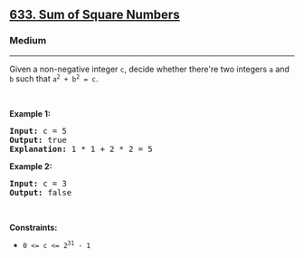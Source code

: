 <h2><a href="https://leetcode.com/problems/sum-of-square-numbers/">633. Sum of Square Numbers</a></h2><h3>Medium</h3><hr><div><p>Given a non-negative integer <code>c</code>, decide whether there're two integers <code>a</code> and <code>b</code> such that <code>a<sup>2</sup> + b<sup>2</sup> = c</code>.</p>

<p>&nbsp;</p>
<p><strong>Example 1:</strong></p>

<pre style="position: relative;"><strong>Input:</strong> c = 5
<strong>Output:</strong> true
<strong>Explanation:</strong> 1 * 1 + 2 * 2 = 5
<div class="open_grepper_editor" title="Edit &amp; Save To Grepper"></div></pre>

<p><strong>Example 2:</strong></p>

<pre style="position: relative;"><strong>Input:</strong> c = 3
<strong>Output:</strong> false
<div class="open_grepper_editor" title="Edit &amp; Save To Grepper"></div></pre>

<p>&nbsp;</p>
<p><strong>Constraints:</strong></p>

<ul>
	<li><code>0 &lt;= c &lt;= 2<sup>31</sup> - 1</code></li>
</ul>
</div>